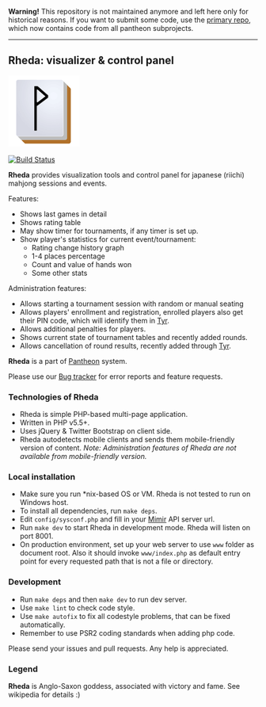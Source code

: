 **Warning!** This repository is not maintained anymore and left here only for historical reasons. If you want to submit some code, use the [primary repo](https://github.com/MahjongPantheon/pantheon), which now contains code from all pantheon subprojects.

---------------------

## Rheda: visualizer & control panel
![Rheda](www/assets/ico/rhedahires.png?raw=true "Rheda")

[![Build Status](https://travis-ci.org/MahjongPantheon/Rheda.svg?branch=master)](https://travis-ci.org/MahjongPantheon/Rheda)

**Rheda** provides visualization tools and control panel for japanese (riichi) mahjong sessions and events. 

Features:

- Shows last games in detail
- Shows rating table
- May show timer for tournaments, if any timer is set up.
- Show player's statistics for current event/tournament:
  - Rating change history graph
  - 1-4 places percentage
  - Count and value of hands won
  - Some other stats

Administration features:

- Allows starting a tournament session with random or manual seating
- Allows players' enrollment and registration, enrolled players also get their PIN code, which will identify them in [Tyr](https://github.com/MahjongPantheon/Tyr).
- Allows additional penalties for players.
- Shows current state of tournament tables and recently added rounds.
- Allows cancellation of round results, recently added through [Tyr](https://github.com/MahjongPantheon/Tyr).

**Rheda** is a part of [Pantheon](https://github.com/MahjongPantheon) system.

Please use our [Bug tracker](https://pantheon.myjetbrains.com/youtrack/issues/RHEDA) for error reports and feature requests.

### Technologies of Rheda

- Rheda is simple PHP-based multi-page application.
- Written in PHP v5.5+.
- Uses jQuery & Twitter Bootstrap on client side.
- Rheda autodetects mobile clients and sends them mobile-friendly version of content. *Note: Administration features of Rheda are not available from mobile-friendly version.*

### Local installation

- Make sure you run *nix-based OS or VM. Rheda is not tested to run on Windows host.
- To install all dependencies, run `make deps`.
- Edit `config/sysconf.php` and fill in your [Mimir](https://github.com/MahjongPantheon/Mimir) API server url.
- Run `make dev` to start Rheda in development mode. Rheda will listen on port 8001.
- On production environment, set up your web server to use `www` folder as document root. Also it should invoke `www/index.php` as default entry point for every requested path that is not a file or directory.

### Development

- Run `make deps` and then `make dev` to run dev server.
- Use `make lint` to check code style.
- Use `make autofix` to fix all codestyle problems, that can be fixed automatically.
- Remember to use PSR2 coding standards when adding php code.

Please send your issues and pull requests. Any help is appreciated.

### Legend

**Rheda** is Anglo-Saxon goddess, associated with victory and fame. See wikipedia for details :)
